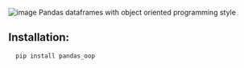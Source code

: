 ![image](pandas_oop/modules/data/images/poop.jpg)
Pandas dataframes with object oriented programming style

Installation:
- 

```shell script
  pip install pandas_oop
```

